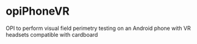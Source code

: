 # opiPhoneVR
OPI to perform visual field perimetry testing on an Android phone with VR headsets compatible with cardboard
